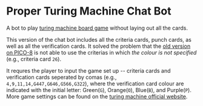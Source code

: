 # Proper Turing Machine Chat Bot

A bot to play [turing machine board game](https://www.turingmachine.info/) without laying out all the cards. 

This version of the chat bot includes all the criteria cards, punch cards, as well as all the verification cards. It solved the problem that the [old version on PICO-8](https://github.com/Mushi0/my_turing_machine_bot_pico-8) is not able to use the criterias in which *the colour is not specified* (e.g., criteria card `26`). 

It requres the player to input the game set up -- criteria cards and verification cards seperated by comas (e.g., `4,9,11,14,G447,G646,G566,G322`), where the verification card colour are indicated with the initial letter: Green(`G`), Orange(`O`), Blue(`B`), and Purple(`P`). More game settings can be found on the [turing machine official website](https://www.turingmachine.info/). 